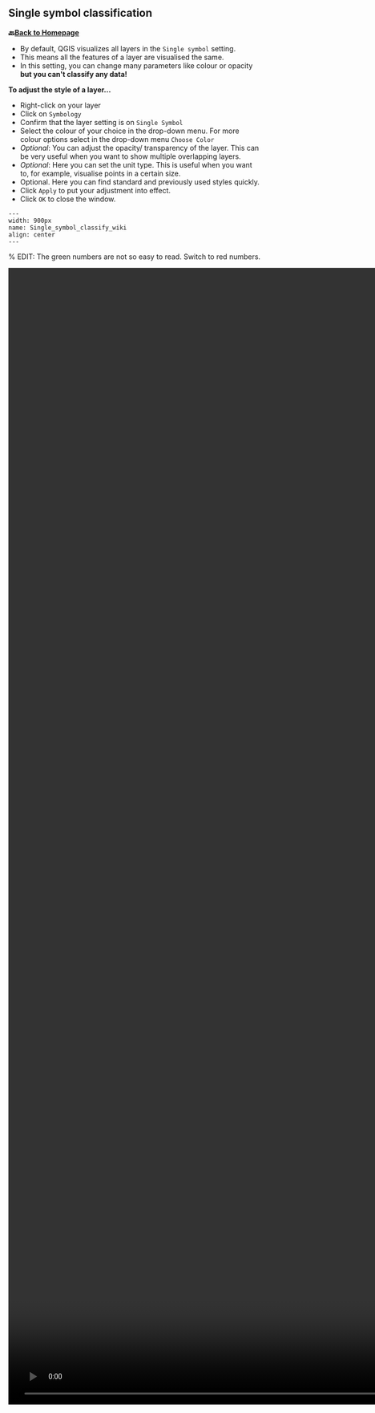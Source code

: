 ## Single symbol classification


__🔙[Back to Homepage](/content/intro.md)__


- By default, QGIS visualizes all layers in the `Single symbol` setting.
-  This means all the features of a layer are visualised the same. 
- In this setting, you can change many parameters like colour or opacity __but you can't classify any data!__


__To adjust the style of a layer...__
- Right-click on your layer
- Click on `Symbology`
- Confirm that the layer setting is on `Single Symbol`
- Select the colour of your choice in the drop-down menu. For more colour options select in the drop-down menu `Choose Color`
- *Optional*: You can adjust the opacity/ transparency of the layer. This can be very useful when you want to show multiple overlapping layers.
- *Optional*: Here you can set the unit type. This is useful when you want to, for example, visualise points in a certain size.
- Optional. Here you can find standard and previously used styles quickly.
- Click `Apply` to put your adjustment into effect.
- Click `OK` to close the window.

```{figure} /fig/Single_symbol_classify.png
---
width: 900px
name: Single_symbol_classify_wiki
align: center
---
```

% EDIT: The green numbers are not so easy to read. Switch to red numbers.

<video width="900%" controls src="https://github.com/GIScience/gis-training-resource-center/raw/main/fig/Single_symbol_video.mp4"></video>

